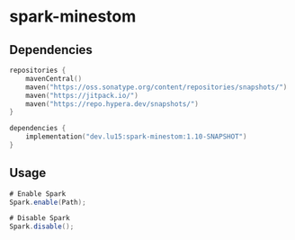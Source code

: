 # spark-minestom

## Dependencies
```kts
repositories {
    mavenCentral()
    maven("https://oss.sonatype.org/content/repositories/snapshots/")
    maven("https://jitpack.io/")
    maven("https://repo.hypera.dev/snapshots/")
}

dependencies {
    implementation("dev.lu15:spark-minestom:1.10-SNAPSHOT")
}
```

## Usage
```java
# Enable Spark
Spark.enable(Path);

# Disable Spark
Spark.disable();
```